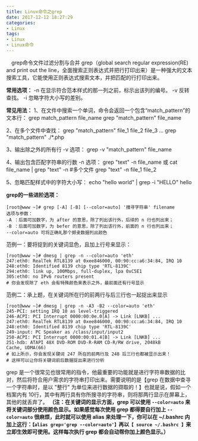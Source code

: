 ```yaml
---
title: Linux命令之grep
date: 2017-12-12 18:27:29
categories:
- Linux
tags:
- Linux
- Linux命令
---
```

　grep命令文件过滤分割与合并 grep（global search regular expression(RE) and print out the line，全面搜索正则表达式并把行打印出来）是一种强大的文本搜索工具，它能使用正则表达式搜索文本，并把匹配的行打印出来。
<!--more-->
**常用选项：**
-n	在显示符合范本样式的那一列之前，标示出该列的编号。
-v	反转查找。
-i	忽略字符大小写的差别。

**常见用法：**
1、在文件中搜索一个单词，命令会返回一个包含“match_pattern”的文本行：
grep match_pattern file_name 
grep "match_pattern" file_name

2、在多个文件中查找：
grep "match_pattern" file_1 file_2 file_3 ...
grep "match_pattern" ./*.php

3、输出除之外的所有行 -v 选项：
grep -v "match_pattern" file_name

4、输出包含匹配字符串的行数 -n 选项：
grep "text" -n file_name 
或 
cat file_name | grep "text" -n 
#多个文件 
grep "text" -n file_1 file_2

5、忽略匹配样式中的字符大小写： 
echo "hello world" | grep -i "HELLO" 
hello

**grep的一些进阶选项：**
```
[root@www ~]# grep [-A] [-B] [--color=auto] '搜寻字符串' filename
选项与参数：
-A ：后面可加数字，为 after 的意思，除了列出该行外，后续的 n 行也列出来；
-B ：后面可加数字，为 befer 的意思，除了列出该行外，前面的 n 行也列出来；
--color=auto 可将正确癿那个撷叏数据列出颜色
```
范例一：要将捉到的关键词显色，且加上行号来显示：
```
[root@www ~]# dmesg | grep -n --color=auto 'eth'
247:eth0: RealTek RTL8139 at 0xee846000, 00:90:cc:a6:34:84, IRQ 10
248:eth0: Identified 8139 chip type 'RTL-8139C'
294:eth0: link up, 100Mbps, full-duplex, lpa 0xC5E1
305:eth0: no IPv6 routers present
# 你会发现除了 eth 会有特殊颜色来表示之外，最前面还有行号显示
```
范例二：承上题，在关键词所在行的前两行与后三行也一起捉出来显示
```
[root@www ~]# dmesg | grep -n -A3 -B2 --color=auto 'eth'
245-PCI: setting IRQ 10 as level-triggered
246-ACPI: PCI Interrupt 0000:00:0e.0[A] -> Link [LNKB] ...
247:eth0: RealTek RTL8139 at 0xee846000, 00:90:cc:a6:34:84, IRQ 10
248:eth0: Identified 8139 chip type 'RTL-8139C'
249-input: PC Speaker as /class/input/input2
250-ACPI: PCI Interrupt 0000:00:01.4[B] -> Link [LNKB] ...
251-hdb: ATAPI 48X DVD-ROM DVD-R-RAM CD-R/RW drive, 2048kB
Cache, UDMA(66)
# 如上所示，你会发现关键词 247 所在的前两行及 248 后三行也都被显示出来！
# 这样可以让你将关键词前后数据捉出来进行分析
```
grep 是一个很常见也很常用的指令，他最重要的功能就是进行字符串数据的比对，然后将符合用户需求的字符串打印出来。需要说明的是【grep 在数据中查寻一个字符串时，是以 "整行" 为单位来进行数据的撷取的！】也就是说，假如一个档案内有 10行，其中有两行具有你所搜寻的字符串，则将那两行显示在屏幕上，其他的就丢弃了。
**（注：在关键词的显示方面，grep 可以使用 `--color=auto` 来将关键词部分使用颜色显示。如果感觉每次使用 grep 都得要自行加上 `--color=auto` 很麻烦，此时就可以使用 alias 来处理一下，你可以在 ~/.bashrc 内加上这行：`【alias grep='grep --color=auto'】`再以`【 source ~/.bashrc 】`来立即生效即可使用。这样每次执行 grep 都会自动帮你加上颜色显示。）**